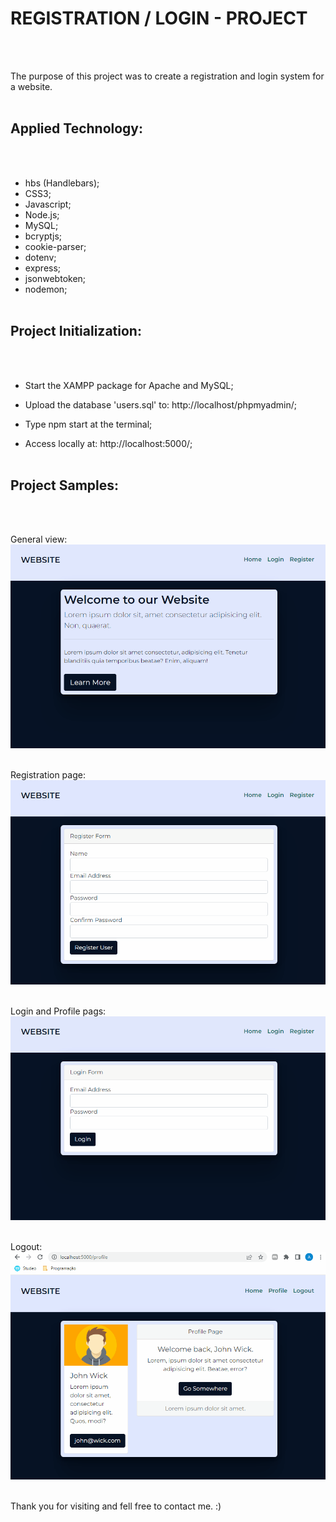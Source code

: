 # REGISTRATION / LOGIN - PROJECT
<br/><br/>

The purpose of this project was to create a registration and login system for a website.
<br/><br/>

## Applied Technology:
<br/><br/>

- hbs (Handlebars);
- CSS3;
- Javascript;
- Node.js;
- MySQL;
- bcryptjs;
- cookie-parser;
- dotenv;
- express;
- jsonwebtoken;
- nodemon;
<br/><br/>

## Project Initialization:
<br/><br/>

- Start the XAMPP package for Apache and MySQL;

- Upload the database 'users.sql' to: http://localhost/phpmyadmin/;

- Type npm start at the terminal; 

- Access locally at: http://localhost:5000/;
<br/><br/>

## Project Samples:
<br/><br/>

General view:
<img src="public\Website.gif" alt="Website general view">
<br/><br/>

Registration page:
<img src="public\Registration.gif" alt="User registration">
<br/><br/>

Login and Profile pags:
<img src="public\Login-Profile.gif" alt="User login and profile pages">
<br/><br/>

Logout:
<img src="public\Logout.gif" alt="User logout">
<br/><br/>

Thank you for visiting and fell free to contact me. :)

